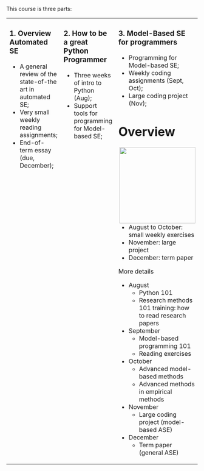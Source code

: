 
This course is three parts:

<table><tr><td colspan=2 valign=top>
<h3>1. Overview Automated SE</h3>
<ul>
<li>
A general review of the state-of-the art in automated SE;
<li>
Very small weekly reading assignments;
<li>
End-of-term essay (due, December);
</ul>
</td><td valign=top>
<h3>2. How to be a great Python Programmer</h3>
<ul>
<li>Three weeks of intro to Python (Aug);
<li>Support tools for programming for Model-based SE;
</ul>


</td>
<td valign=top>

<h3>3. Model-Based SE for programmers</h3>
<ul>
<li>Programming for Model-based SE;
<li> Weekly coding assignments (Sept, Oct);
<li> Large coding project (Nov);
</ul>


# Overview

<img width=200 align=right src="img/overview">

+ August to October: small weekly exercises
+ November: large project
+ December: term paper

More details

+ August 
    + Python 101
    + Research methods 101 training:  how to read research papers
+ September 
    + Model-based programming 101
    + Reading exercises
+ October 
    + Advanced model-based methods
    + Advanced methods in empirical methods
+ November
    + Large coding project (model-based ASE)
+ December
    + Term paper (general ASE)
